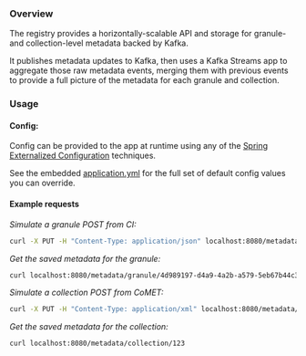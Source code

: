 ### Overview

The registry provides a horizontally-scalable API and storage for granule- and collection-level metadata backed by Kafka. 

It publishes metadata updates to Kafka, then uses a Kafka Streams app to aggregate those raw metadata events,
merging them with previous events to provide a full picture of the metadata for each granule and collection. 

### Usage

#### Config:

Config can be provided to the app at runtime using any of the [Spring Externalized Configuration](https://docs.spring.io/spring-boot/docs/current/reference/html/boot-features-external-config.html)
techniques.

See the embedded [application.yml](src/main/resources/application.yml) for the full set of default config values you can override. 

#### Example requests

*Simulate a granule POST from CI:*

```bash
curl -X PUT -H "Content-Type: application/json" localhost:8080/metadata/granule --data-binary @src/test/resources/test_granule.json
```

*Get the saved metadata for the granule:*

```bash
curl localhost:8080/metadata/granule/4d989197-d4a9-4a2b-a579-5eb67b44c3c5
```

*Simulate a collection POST from CoMET:*

```bash
curl -X PUT -H "Content-Type: application/xml" localhost:8080/metadata/collection/123 --data-binary @src/test/resources/dscovr_fc1.xml
```

*Get the saved metadata for the collection:*

```bash
curl localhost:8080/metadata/collection/123
```
